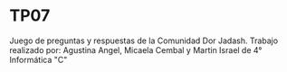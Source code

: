 # TP07
Juego de preguntas y respuestas de la Comunidad Dor Jadash. Trabajo realizado por: Agustina Angel, Micaela Cembal y Martin Israel de 4° Informática "C"

